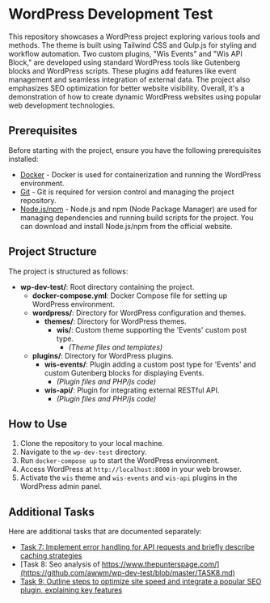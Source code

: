 # WordPress Development Test

This repository showcases a WordPress project exploring various tools and methods. The theme is built using Tailwind CSS and Gulp.js for styling and workflow automation. Two custom plugins, "Wis Events" and "Wis API Block," are developed using standard WordPress tools like Gutenberg blocks and WordPress scripts. These plugins add features like event management and seamless integration of external data. The project also emphasizes SEO optimization for better website visibility. Overall, it's a demonstration of how to create dynamic WordPress websites using popular web development technologies.

## Prerequisites

Before starting with the project, ensure you have the following prerequisites installed:

- [Docker](https://www.docker.com/get-started) - Docker is used for containerization and running the WordPress environment.
- [Git](https://git-scm.com/) - Git is required for version control and managing the project repository.
- [Node.js/npm](https://nodejs.org/) - Node.js and npm (Node Package Manager) are used for managing dependencies and running build scripts for the project. You can download and install Node.js/npm from the official website.

## Project Structure

The project is structured as follows:

- **wp-dev-test/**: Root directory containing the project.
  - **docker-compose.yml**: Docker Compose file for setting up WordPress environment.
  - **wordpress/**: Directory for WordPress configuration and themes.
    - **themes/**: Directory for WordPress themes.
      - **wis/**: Custom theme supporting the 'Events' custom post type.
        - *(Theme files and templates)*
  - **plugins/**: Directory for WordPress plugins.
    - **wis-events/**: Plugin adding a custom post type for 'Events' and custom Gutenberg blocks for displaying Events.
      - *(Plugin files and PHP/js code)*
    - **wis-api/**: Plugin for integrating external RESTful API.
      - *(Plugin files and PHP/js code)*

## How to Use

1. Clone the repository to your local machine.
2. Navigate to the `wp-dev-test` directory.
3. Run `docker-compose up` to start the WordPress environment.
4. Access WordPress at `http://localhost:8000` in your web browser.
5. Activate the `wis` theme and `wis-events` and `wis-api` plugins in the WordPress admin panel.

## Additional Tasks

Here are additional tasks that are documented separately:

- [Task 7: Implement error handling for API requests and briefly describe caching strategies](https://github.com/awwm/wp-dev-test/blob/master/TASK7.md)
- [Task 8: Seo analysis of https://www.thepunterspage.com/](https://github.com/awwm/wp-dev-test/blob/master/TASK8.md)
- [Task 9: Outline steps to optimize site speed and integrate a popular SEO plugin, explaining key features](https://github.com/awwm/wp-dev-test/blob/master/TASK9.md)

